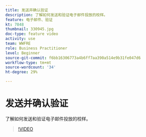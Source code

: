 ```yaml
---
title: 发送并确认验证
description: 了解如何发送和验证电子邮件投放的校样。
feature: 电子邮件、验证
kt: 7848
thumbnail: 330945.jpg
doc-type: feature video
activity: use
team: WWFRE
role: Business Practitioner
level: Beginner
source-git-commit: f6bb16306773a4b6ff7aa390a514e9b31fe047d6
workflow-type: tm+mt
source-wordcount: '34'
ht-degree: 29%

---
```


# 发送并确认验证

了解如何发送和验证电子邮件投放的校样。

>[!VIDEO](https://video.tv.adobe.com/v/330945)
